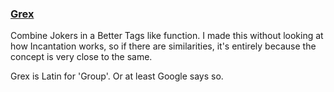 ### [Grex](https://github.com/WaffleDevs/Grex)
Combine Jokers in a Better Tags like function.
I made this without looking at how Incantation works, so if there are similarities, it's entirely because the concept is very close to the same.


Grex is Latin for 'Group'. Or at least Google says so.